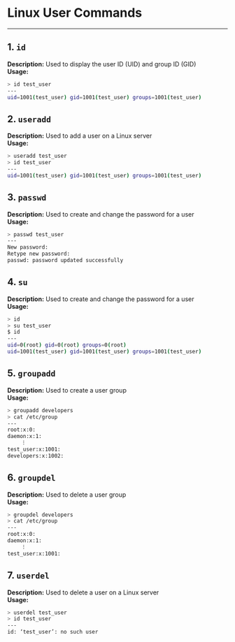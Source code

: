 # Linux User Commands
---

## 1. `id`
**Description:** Used to display the user ID (UID) and group ID (GID) \
**Usage:**
```bash
> id test_user
---
uid=1001(test_user) gid=1001(test_user) groups=1001(test_user)
```

## 2. `useradd`
**Description:** Used to add a user on a Linux server \
**Usage:**
```bash
> useradd test_user
> id test_user
---
uid=1001(test_user) gid=1001(test_user) groups=1001(test_user)
```

## 3. `passwd`
**Description:** Used to create and change the password for a user \
**Usage:**
```bash
> passwd test_user
---
New password:
Retype new password:
passwd: password updated successfully
```

## 4. `su`
**Description:** Used to create and change the password for a user \
**Usage:**
```bash
> id
> su test_user
$ id
---
uid=0(root) gid=0(root) groups=0(root)
uid=1001(test_user) gid=1001(test_user) groups=1001(test_user)
```

## 5. `groupadd`
**Description:** Used to create a user group \
**Usage:**
```bash
> groupadd developers
> cat /etc/group
---
root:x:0:
daemon:x:1:
     ⁝
test_user:x:1001:
developers:x:1002:
```

## 6. `groupdel`
**Description:** Used to delete a user group \
**Usage:**
```bash
> groupdel developers
> cat /etc/group
---
root:x:0:
daemon:x:1:
     ⁝
test_user:x:1001:
```

## 7. `userdel`
**Description:** Used to delete a user on a Linux server \
**Usage:**
```bash
> userdel test_user
> id test_user
---
id: ‘test_user’: no such user
```

